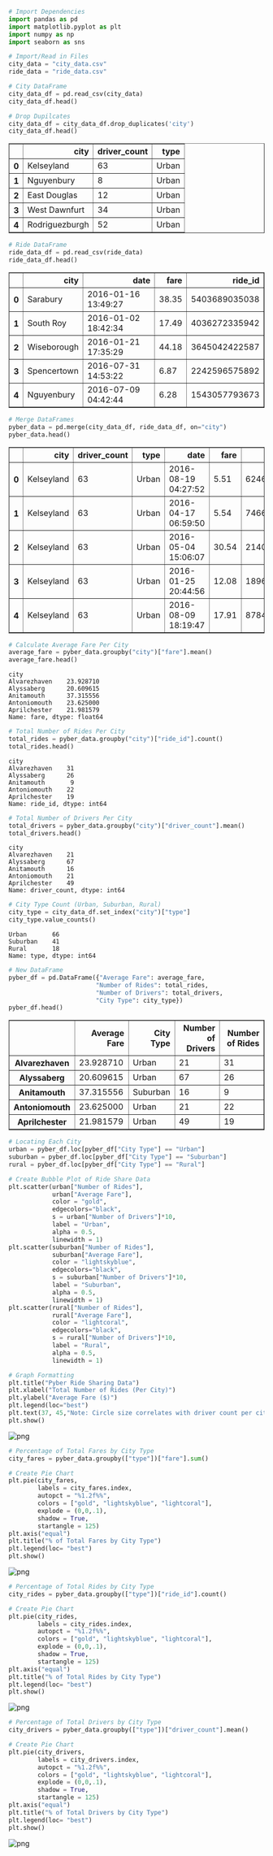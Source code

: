 

```python
# Import Dependencies
import pandas as pd
import matplotlib.pyplot as plt
import numpy as np
import seaborn as sns
```


```python
# Import/Read in Files
city_data = "city_data.csv"
ride_data = "ride_data.csv"
```


```python
# City DataFrame
city_data_df = pd.read_csv(city_data)
city_data_df.head()

# Drop Dupilcates
city_data_df = city_data_df.drop_duplicates('city')
city_data_df.head()
```




<div>
<style scoped>
    .dataframe tbody tr th:only-of-type {
        vertical-align: middle;
    }

    .dataframe tbody tr th {
        vertical-align: top;
    }

    .dataframe thead th {
        text-align: right;
    }
</style>
<table border="1" class="dataframe">
  <thead>
    <tr style="text-align: right;">
      <th></th>
      <th>city</th>
      <th>driver_count</th>
      <th>type</th>
    </tr>
  </thead>
  <tbody>
    <tr>
      <th>0</th>
      <td>Kelseyland</td>
      <td>63</td>
      <td>Urban</td>
    </tr>
    <tr>
      <th>1</th>
      <td>Nguyenbury</td>
      <td>8</td>
      <td>Urban</td>
    </tr>
    <tr>
      <th>2</th>
      <td>East Douglas</td>
      <td>12</td>
      <td>Urban</td>
    </tr>
    <tr>
      <th>3</th>
      <td>West Dawnfurt</td>
      <td>34</td>
      <td>Urban</td>
    </tr>
    <tr>
      <th>4</th>
      <td>Rodriguezburgh</td>
      <td>52</td>
      <td>Urban</td>
    </tr>
  </tbody>
</table>
</div>




```python
# Ride DataFrame
ride_data_df = pd.read_csv(ride_data)
ride_data_df.head()
```




<div>
<style scoped>
    .dataframe tbody tr th:only-of-type {
        vertical-align: middle;
    }

    .dataframe tbody tr th {
        vertical-align: top;
    }

    .dataframe thead th {
        text-align: right;
    }
</style>
<table border="1" class="dataframe">
  <thead>
    <tr style="text-align: right;">
      <th></th>
      <th>city</th>
      <th>date</th>
      <th>fare</th>
      <th>ride_id</th>
    </tr>
  </thead>
  <tbody>
    <tr>
      <th>0</th>
      <td>Sarabury</td>
      <td>2016-01-16 13:49:27</td>
      <td>38.35</td>
      <td>5403689035038</td>
    </tr>
    <tr>
      <th>1</th>
      <td>South Roy</td>
      <td>2016-01-02 18:42:34</td>
      <td>17.49</td>
      <td>4036272335942</td>
    </tr>
    <tr>
      <th>2</th>
      <td>Wiseborough</td>
      <td>2016-01-21 17:35:29</td>
      <td>44.18</td>
      <td>3645042422587</td>
    </tr>
    <tr>
      <th>3</th>
      <td>Spencertown</td>
      <td>2016-07-31 14:53:22</td>
      <td>6.87</td>
      <td>2242596575892</td>
    </tr>
    <tr>
      <th>4</th>
      <td>Nguyenbury</td>
      <td>2016-07-09 04:42:44</td>
      <td>6.28</td>
      <td>1543057793673</td>
    </tr>
  </tbody>
</table>
</div>




```python
# Merge DataFrames
pyber_data = pd.merge(city_data_df, ride_data_df, on="city")
pyber_data.head()
```




<div>
<style scoped>
    .dataframe tbody tr th:only-of-type {
        vertical-align: middle;
    }

    .dataframe tbody tr th {
        vertical-align: top;
    }

    .dataframe thead th {
        text-align: right;
    }
</style>
<table border="1" class="dataframe">
  <thead>
    <tr style="text-align: right;">
      <th></th>
      <th>city</th>
      <th>driver_count</th>
      <th>type</th>
      <th>date</th>
      <th>fare</th>
      <th>ride_id</th>
    </tr>
  </thead>
  <tbody>
    <tr>
      <th>0</th>
      <td>Kelseyland</td>
      <td>63</td>
      <td>Urban</td>
      <td>2016-08-19 04:27:52</td>
      <td>5.51</td>
      <td>6246006544795</td>
    </tr>
    <tr>
      <th>1</th>
      <td>Kelseyland</td>
      <td>63</td>
      <td>Urban</td>
      <td>2016-04-17 06:59:50</td>
      <td>5.54</td>
      <td>7466473222333</td>
    </tr>
    <tr>
      <th>2</th>
      <td>Kelseyland</td>
      <td>63</td>
      <td>Urban</td>
      <td>2016-05-04 15:06:07</td>
      <td>30.54</td>
      <td>2140501382736</td>
    </tr>
    <tr>
      <th>3</th>
      <td>Kelseyland</td>
      <td>63</td>
      <td>Urban</td>
      <td>2016-01-25 20:44:56</td>
      <td>12.08</td>
      <td>1896987891309</td>
    </tr>
    <tr>
      <th>4</th>
      <td>Kelseyland</td>
      <td>63</td>
      <td>Urban</td>
      <td>2016-08-09 18:19:47</td>
      <td>17.91</td>
      <td>8784212854829</td>
    </tr>
  </tbody>
</table>
</div>




```python
# Calculate Average Fare Per City
average_fare = pyber_data.groupby("city")["fare"].mean()
average_fare.head()
```




    city
    Alvarezhaven    23.928710
    Alyssaberg      20.609615
    Anitamouth      37.315556
    Antoniomouth    23.625000
    Aprilchester    21.981579
    Name: fare, dtype: float64




```python
# Total Number of Rides Per City
total_rides = pyber_data.groupby("city")["ride_id"].count()
total_rides.head()
```




    city
    Alvarezhaven    31
    Alyssaberg      26
    Anitamouth       9
    Antoniomouth    22
    Aprilchester    19
    Name: ride_id, dtype: int64




```python
# Total Number of Drivers Per City
total_drivers = pyber_data.groupby("city")["driver_count"].mean()
total_drivers.head()
```




    city
    Alvarezhaven    21
    Alyssaberg      67
    Anitamouth      16
    Antoniomouth    21
    Aprilchester    49
    Name: driver_count, dtype: int64




```python
# City Type Count (Urban, Suburban, Rural)
city_type = city_data_df.set_index("city")["type"]
city_type.value_counts()
```




    Urban       66
    Suburban    41
    Rural       18
    Name: type, dtype: int64




```python
# New DataFrame
pyber_df = pd.DataFrame({"Average Fare": average_fare,
                        "Number of Rides": total_rides,
                        "Number of Drivers": total_drivers,
                        "City Type": city_type})
pyber_df.head()
```




<div>
<style scoped>
    .dataframe tbody tr th:only-of-type {
        vertical-align: middle;
    }

    .dataframe tbody tr th {
        vertical-align: top;
    }

    .dataframe thead th {
        text-align: right;
    }
</style>
<table border="1" class="dataframe">
  <thead>
    <tr style="text-align: right;">
      <th></th>
      <th>Average Fare</th>
      <th>City Type</th>
      <th>Number of Drivers</th>
      <th>Number of Rides</th>
    </tr>
  </thead>
  <tbody>
    <tr>
      <th>Alvarezhaven</th>
      <td>23.928710</td>
      <td>Urban</td>
      <td>21</td>
      <td>31</td>
    </tr>
    <tr>
      <th>Alyssaberg</th>
      <td>20.609615</td>
      <td>Urban</td>
      <td>67</td>
      <td>26</td>
    </tr>
    <tr>
      <th>Anitamouth</th>
      <td>37.315556</td>
      <td>Suburban</td>
      <td>16</td>
      <td>9</td>
    </tr>
    <tr>
      <th>Antoniomouth</th>
      <td>23.625000</td>
      <td>Urban</td>
      <td>21</td>
      <td>22</td>
    </tr>
    <tr>
      <th>Aprilchester</th>
      <td>21.981579</td>
      <td>Urban</td>
      <td>49</td>
      <td>19</td>
    </tr>
  </tbody>
</table>
</div>




```python
# Locating Each City
urban = pyber_df.loc[pyber_df["City Type"] == "Urban"]
suburban = pyber_df.loc[pyber_df["City Type"] == "Suburban"]
rural = pyber_df.loc[pyber_df["City Type"] == "Rural"]
```


```python
# Create Bubble Plot of Ride Share Data
plt.scatter(urban["Number of Rides"], 
            urban["Average Fare"], 
            color = "gold", 
            edgecolors="black", 
            s = urban["Number of Drivers"]*10, 
            label = "Urban", 
            alpha = 0.5, 
            linewidth = 1)
plt.scatter(suburban["Number of Rides"],
            suburban["Average Fare"], 
            color = "lightskyblue", 
            edgecolors="black", 
            s = suburban["Number of Drivers"]*10, 
            label = "Suburban", 
            alpha = 0.5, 
            linewidth = 1)
plt.scatter(rural["Number of Rides"],
            rural["Average Fare"], 
            color = "lightcoral", 
            edgecolors="black", 
            s = rural["Number of Drivers"]*10, 
            label = "Rural", 
            alpha = 0.5, 
            linewidth = 1)

# Graph Formatting
plt.title("Pyber Ride Sharing Data")
plt.xlabel("Total Number of Rides (Per City)")
plt.ylabel("Average Fare ($)")
plt.legend(loc="best")
plt.text(37, 45,"Note: Circle size correlates with driver count per city.")
plt.show()

```


![png](Pyber_files/Pyber_11_0.png)



```python
# Percentage of Total Fares by City Type
city_fares = pyber_data.groupby(["type"])["fare"].sum()

# Create Pie Chart
plt.pie(city_fares, 
        labels = city_fares.index, 
        autopct = "%1.2f%%", 
        colors = ["gold", "lightskyblue", "lightcoral"], 
        explode = (0,0,.1), 
        shadow = True, 
        startangle = 125)
plt.axis("equal")
plt.title("% of Total Fares by City Type")
plt.legend(loc= "best")
plt.show()

```


![png](Pyber_files/Pyber_12_0.png)



```python
# Percentage of Total Rides by City Type
city_rides = pyber_data.groupby(["type"])["ride_id"].count()

# Create Pie Chart
plt.pie(city_rides, 
        labels = city_rides.index, 
        autopct = "%1.2f%%", 
        colors = ["gold", "lightskyblue", "lightcoral"], 
        explode = (0,0,.1), 
        shadow = True, 
        startangle = 125)
plt.axis("equal")
plt.title("% of Total Rides by City Type")
plt.legend(loc= "best")
plt.show()
```


![png](Pyber_files/Pyber_13_0.png)



```python
# Percentage of Total Drivers by City Type
city_drivers = pyber_data.groupby(["type"])["driver_count"].mean()

# Create Pie Chart
plt.pie(city_drivers, 
        labels = city_drivers.index, 
        autopct = "%1.2f%%", 
        colors = ["gold", "lightskyblue", "lightcoral"], 
        explode = (0,0,.1), 
        shadow = True, 
        startangle = 125)
plt.axis("equal")
plt.title("% of Total Drivers by City Type")
plt.legend(loc= "best")
plt.show()
```


![png](Pyber_files/Pyber_14_0.png)

